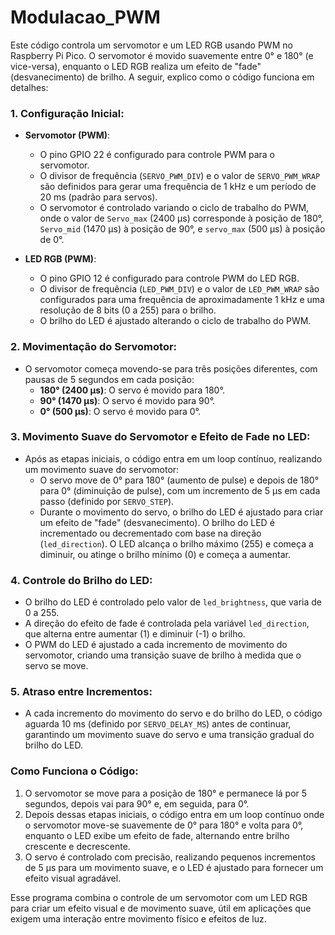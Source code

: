 # Modulacao_PWM

Este código controla um servomotor e um LED RGB usando PWM no Raspberry Pi Pico. O servomotor é movido suavemente entre 0° e 180° (e vice-versa), enquanto o LED RGB realiza um efeito de "fade" (desvanecimento) de brilho. A seguir, explico como o código funciona em detalhes:

### 1. **Configuração Inicial**:
   - **Servomotor (PWM)**:
     - O pino GPIO 22 é configurado para controle PWM para o servomotor.
     - O divisor de frequência (`SERVO_PWM_DIV`) e o valor de `SERVO_PWM_WRAP` são definidos para gerar uma frequência de 1 kHz e um período de 20 ms (padrão para servos).
     - O servomotor é controlado variando o ciclo de trabalho do PWM, onde o valor de `Servo_max` (2400 µs) corresponde à posição de 180°, `Servo_mid` (1470 µs) à posição de 90°, e `servo_max` (500 µs) à posição de 0°.
   
   - **LED RGB (PWM)**:
     - O pino GPIO 12 é configurado para controle PWM do LED RGB.
     - O divisor de frequência (`LED_PWM_DIV`) e o valor de `LED_PWM_WRAP` são configurados para uma frequência de aproximadamente 1 kHz e uma resolução de 8 bits (0 a 255) para o brilho.
     - O brilho do LED é ajustado alterando o ciclo de trabalho do PWM.

### 2. **Movimentação do Servomotor**:
   - O servomotor começa movendo-se para três posições diferentes, com pausas de 5 segundos em cada posição:
     - **180° (2400 µs)**: O servo é movido para 180°.
     - **90° (1470 µs)**: O servo é movido para 90°.
     - **0° (500 µs)**: O servo é movido para 0°.

### 3. **Movimento Suave do Servomotor e Efeito de Fade no LED**:
   - Após as etapas iniciais, o código entra em um loop contínuo, realizando um movimento suave do servomotor:
     - O servo move de 0° para 180° (aumento de pulse) e depois de 180° para 0° (diminuição de pulse), com um incremento de 5 µs em cada passo (definido por `SERVO_STEP`).
     - Durante o movimento do servo, o brilho do LED é ajustado para criar um efeito de "fade" (desvanecimento). O brilho do LED é incrementado ou decrementado com base na direção (`led_direction`). O LED alcança o brilho máximo (255) e começa a diminuir, ou atinge o brilho mínimo (0) e começa a aumentar.

### 4. **Controle do Brilho do LED**:
   - O brilho do LED é controlado pelo valor de `led_brightness`, que varia de 0 a 255.
   - A direção do efeito de fade é controlada pela variável `led_direction`, que alterna entre aumentar (1) e diminuir (-1) o brilho.
   - O PWM do LED é ajustado a cada incremento de movimento do servomotor, criando uma transição suave de brilho à medida que o servo se move.

### 5. **Atraso entre Incrementos**:
   - A cada incremento do movimento do servo e do brilho do LED, o código aguarda 10 ms (definido por `SERVO_DELAY_MS`) antes de continuar, garantindo um movimento suave do servo e uma transição gradual do brilho do LED.

### Como Funciona o Código:
1. O servomotor se move para a posição de 180° e permanece lá por 5 segundos, depois vai para 90° e, em seguida, para 0°.
2. Depois dessas etapas iniciais, o código entra em um loop contínuo onde o servomotor move-se suavemente de 0° para 180° e volta para 0°, enquanto o LED exibe um efeito de fade, alternando entre brilho crescente e decrescente.
3. O servo é controlado com precisão, realizando pequenos incrementos de 5 µs para um movimento suave, e o LED é ajustado para fornecer um efeito visual agradável.

Esse programa combina o controle de um servomotor com um LED RGB para criar um efeito visual e de movimento suave, útil em aplicações que exigem uma interação entre movimento físico e efeitos de luz.
